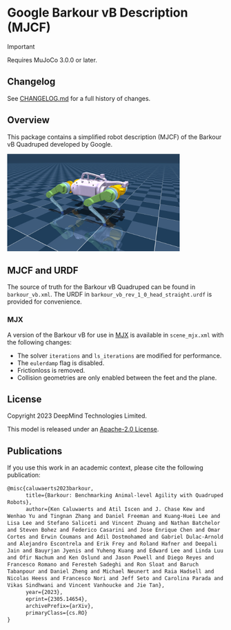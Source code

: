 # Google Barkour vB Description (MJCF)

> [!IMPORTANT]
> Requires MuJoCo 3.0.0 or later.

## Changelog

See [CHANGELOG.md](./CHANGELOG.md) for a full history of changes.

## Overview

This package contains a simplified robot description (MJCF) of the Barkour vB Quadruped developed by Google.

<p float="left">
  <img src="barkour_vb.png" width="400">
</p>

## MJCF and URDF

The source of truth for the Barkour vB Quadruped can be found in `barkour_vb.xml`. The URDF in `barkour_vb_rev_1_0_head_straight.urdf` is provided for convenience.

### MJX

A version of the Barkour vB for use in [MJX](https://mujoco.readthedocs.io/en/stable/mjx.html) is available in `scene_mjx.xml` with the following changes:

* The solver `iterations` and `ls_iterations` are modified for performance.
* The `eulerdamp` flag is disabled.
* Frictionloss is removed.
* Collision geometries are only enabled between the feet and the plane.

## License

Copyright 2023 DeepMind Technologies Limited.

This model is released under an [Apache-2.0 License](LICENSE).

## Publications

If you use this work in an academic context, please cite the following publication:

    @misc{caluwaerts2023barkour,
          title={Barkour: Benchmarking Animal-level Agility with Quadruped Robots},
          author={Ken Caluwaerts and Atil Iscen and J. Chase Kew and Wenhao Yu and Tingnan Zhang and Daniel Freeman and Kuang-Huei Lee and Lisa Lee and Stefano Saliceti and Vincent Zhuang and Nathan Batchelor and Steven Bohez and Federico Casarini and Jose Enrique Chen and Omar Cortes and Erwin Coumans and Adil Dostmohamed and Gabriel Dulac-Arnold and Alejandro Escontrela and Erik Frey and Roland Hafner and Deepali Jain and Bauyrjan Jyenis and Yuheng Kuang and Edward Lee and Linda Luu and Ofir Nachum and Ken Oslund and Jason Powell and Diego Reyes and Francesco Romano and Feresteh Sadeghi and Ron Sloat and Baruch Tabanpour and Daniel Zheng and Michael Neunert and Raia Hadsell and Nicolas Heess and Francesco Nori and Jeff Seto and Carolina Parada and Vikas Sindhwani and Vincent Vanhoucke and Jie Tan},
          year={2023},
          eprint={2305.14654},
          archivePrefix={arXiv},
          primaryClass={cs.RO}
    }
